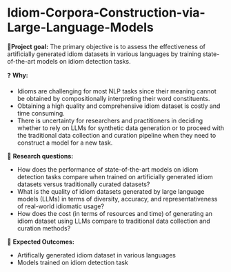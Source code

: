 # Idiom-Corpora-Construction-via-Large-Language-Models

🎯**Project goal:** The primary objective is to assess the effectiveness of artificially generated idiom datasets in various languages by training state-of-the-art models on idiom detection tasks.

❓ **Why:**

- Idioms are challenging for most NLP tasks since their meaning cannot be obtained by compositionally interpreting their word constituents.
- Obtaining a high quality and comprehensive idiom dataset is costly and time consuming.
- There is uncertainty for researchers and practitioners in deciding whether to rely on LLMs for synthetic data generation or to proceed with the traditional data collection and curation pipeline when they need to construct a model for a new task.

🔬 **Research questions:**

- How does the performance of state-of-the-art models on idiom detection tasks compare when trained on artificially generated idiom datasets versus traditionally curated datasets?
- What is the quality of idiom datasets generated by large language models (LLMs) in terms of diversity, accuracy, and representativeness of real-world idiomatic usage?
- How does the cost (in terms of resources and time) of generating an idiom dataset using LLMs compare to traditional data collection and curation methods?

📝 ************************************Expected Outcomes:************************************

- Artifically generated idiom dataset in various languages
- Models trained on idiom detection task
